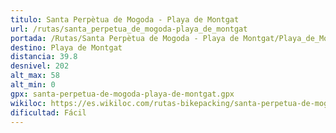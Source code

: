```yaml
---
titulo: Santa Perpètua de Mogoda - Playa de Montgat
url: /rutas/santa_perpetua_de_mogoda-playa_de_montgat
portada: /Rutas/Santa Perpètua de Mogoda - Playa de Montgat/Playa_de_Montgat_1.png
destino: Playa de Montgat
distancia: 39.8
desnivel: 202
alt_max: 58
alt_min: 0
gpx: santa-perpetua-de-mogoda-playa-de-montgat.gpx
wikiloc: https://es.wikiloc.com/rutas-bikepacking/santa-perpetua-de-mogoda-playa-de-montgat-185001274
dificultad: Fácil
---
```


